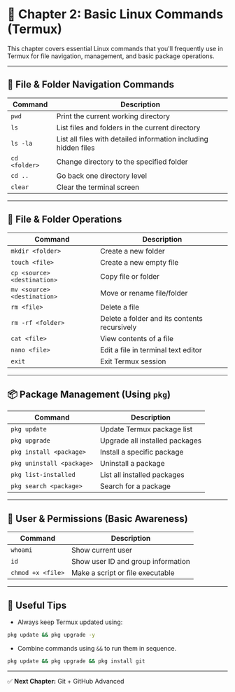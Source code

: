 # 📘 Chapter 2: Basic Linux Commands (Termux)

This chapter covers essential Linux commands that you'll frequently use in Termux for file navigation, management, and basic package operations.

---

## 📂 File & Folder Navigation Commands

| Command       | Description                                                     |
| ------------- | --------------------------------------------------------------- |
| `pwd`         | Print the current working directory                             |
| `ls`          | List files and folders in the current directory                 |
| `ls -la`      | List all files with detailed information including hidden files |
| `cd <folder>` | Change directory to the specified folder                        |
| `cd ..`       | Go back one directory level                                     |
| `clear`       | Clear the terminal screen                                       |

---

## 📁 File & Folder Operations

| Command                     | Description                                  |
| --------------------------- | -------------------------------------------- |
| `mkdir <folder>`            | Create a new folder                          |
| `touch <file>`              | Create a new empty file                      |
| `cp <source> <destination>` | Copy file or folder                          |
| `mv <source> <destination>` | Move or rename file/folder                   |
| `rm <file>`                 | Delete a file                                |
| `rm -rf <folder>`           | Delete a folder and its contents recursively |
| `cat <file>`                | View contents of a file                      |
| `nano <file>`               | Edit a file in terminal text editor          |
| `exit`                      | Exit Termux session                          |

---

## 📦 Package Management (Using `pkg`)

| Command                   | Description                    |
| ------------------------- | ------------------------------ |
| `pkg update`              | Update Termux package list     |
| `pkg upgrade`             | Upgrade all installed packages |
| `pkg install <package>`   | Install a specific package     |
| `pkg uninstall <package>` | Uninstall a package            |
| `pkg list-installed`      | List all installed packages    |
| `pkg search <package>`    | Search for a package           |

---

## 🔐 User & Permissions (Basic Awareness)

| Command           | Description                        |
| ----------------- | ---------------------------------- |
| `whoami`          | Show current user                  |
| `id`              | Show user ID and group information |
| `chmod +x <file>` | Make a script or file executable   |

---

## 📎 Useful Tips

* Always keep Termux updated using:

```bash
pkg update && pkg upgrade -y
```

* Combine commands using `&&` to run them in sequence.

```bash
pkg update && pkg upgrade && pkg install git
```

---

✅ **Next Chapter:** Git + GitHub Advanced
